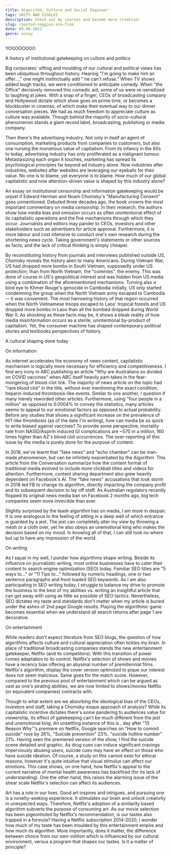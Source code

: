 ```yaml
---
title: Algorithm, Culture and Social Engineer
tags: SHITS AND GIGGLES
description: Check out my courses and become more creative!
slug: roasted-veggies-are-fine
date: 05.06.2021
genre: essay
---
```


YOOOOOOOO

A history of institutional gatekeeping on culture and politics
 
Big corporates' sifting and moulding of our cultural and political views has been ubiquitous throughout history. Hearing "I'm going to make him an offer…," one might instinctually add " he can't refuse." When TV shows added laugh tracks, we were conditioned to anticipate comedy. When "the Office" decisively removed this comedic aid, some of us were re-sensitized to laughing at jokes. With a snap of a finger, CEOs of broadcasting company and Hollywood dictate which show goes on prime time, or becomes a blockbuster in cinemas, of which make their eventual way to our dinner conversation pieces. We had as much freedom to appreciate culture as culture was available. Though behind the majority of socio-cultural phenomenon stands a giant record label, broadcasting, publishing or media company. 

Then there's the advertising industry. Not only in itself an agent of consumption, marketing products from companies to customers, but also one nursing the monstrous value of capitalism. From its infancy in the 60s to today, advertising industry has only proliferated as a malignant tumour. Metastasizing each organ it touches, marketing has spread its psychological principles far beyond ad industry alone. Now industries after industries, websites after websites are leveraging our eyeballs for their value. No one is to blame, yet everyone is to blame. How much of our global capitalistic and now attention-driven value is shaped by this industry alone?

An essay on institutional censorship and information gatekeeping would be unjust if Edward Herman and Noam Chomsky's "Manufacturing Consent" goes unmentioned. Debuted three decades ago, the book crowns the most important commentary on media censorship. In their research, the authors show how media bias and omission occurs as often unintentional effect of its capitalistic operations and the five mechanisms through which they occur. Journalists and editors may pander to CEOs, investors and other stakeholders such as advertisers for article approval. Furthermore, it is more labour and cost intensive to conduct one's own research during the shortening news cycle. Taking government's statements or other sources as facts, and the lack of critical thinking is simply cheaper. 

By reconstituting history from journals and interviews published outside US, Chomsky reveals the history alien to many Americans. During Vietnam War, US had dropped more bombs in South Vietnam, supposedly under US protection, than from North Vietnam, the "commies", the enemy. This was done of course in US's geopolitical interest and was hidden from US media using a combination of the aforementioned mechanisms. Turning also a bind eye to Khmer Rouge's genocide in Cambodia initially, US only started condemning the group when the North Vietnam army escaped to Cambodia -- it was convenient. The most harrowing history of that region occurred when the North Vietnamese troops escaped to Laos' tropical forests  and US dropped more bombs in Laos than all the bombed dropped during World War II. As shocking as these facts may be, it shows a bleak reality of how media misinformation occurs as a sterile, unintentional by-product of capitalism. Yet, the consumer machine has shaped contemporary political stories and textbooks perspectives of history.

A cultural shaping done today

On information

As internet accelerates the economy of news content, capitalistic mechanism is logically more necessary for efficiency and competitiveness. I find wry irony in ABC publishing an article "Why are Australians so divided on COVID vaccines" when ABC itself heavily part-takes in the fear-mongering of blood-clot link. The majority of news article on the topic had "rare blood clot" in the title, without ever mentioning the exact condition, heparin-induced thrombosis-like events. Similar to one another, I question if many merely reworded other articles. Furthermore, using "four people in a million" as opposed to 0.0004% to convey the statistics, many articles seems to appeal to our emotional factors as opposed to actual probability. Before any studies that shows a significant increase on the prevalence of HIT-like thrombosis (as of the date I'm writing), how can media be so quick to write biased against vaccines? To provide some perspective, mortality rate from NASID/Aspirin induced GI complications are ~570 in a million, 160 times higher than AZ's blood clot occurrences. The over-reporting of this issue by the media is purely done for the purpose of content.

 In 2018, we've learnt that "fake news" and "echo chamber" can be man-made phenomenon, but can be infinitely exacerbated by the Algorithm. This article from the Conversation summarize how the content format of traditional media evolved to include more clickbait titles and videos for attention. Furthermore, content sharing department also grew heavily dependent on Facebook's AI. The "fake news" accusations that took storm in 2018 led FB to change its algorithm, directly impacting the company profit and its subsequent decision to lay off staff. As Australian regulators recently flopped its original news media ban on Facebook 2 months ago, big tech companies seem more invincible than ever. 

Slightly surprised by the leash algorithm has on media, I am more in despair. It is one analogous to the feeling of sitting in a deep well of which entrance is guarded by a jest. The jest can completely alter my view by throwing a mesh or a cloth over, yet he also obeys an unemotional king who makes the decision based on my mood. In knowing all of that, I can still look no where but up to have any impression of the world. 

On writing

As I squat in my well, I ponder how algorithms shape writing. Beside its influence on journalistic writing, most online businesses have to cater their content to search engine optimization (SEO) today. Familiar SEO titles are "5 ways to…" or "11 Tips to…" followed by numeric headings, one or two sentence paragraphs and front loaded SEO keywords. As I am also participating in SEO writing today, I struggle to balance my drive to promote the business to the best of my abilities vs. writing an insightful article that can get away with using as little as possible of SEO tactics. Nevertheless, SEO dictates my taste and standards don't matter when my article is buried under the ashes of 2nd page Google results. Playing the algorithmic game becomes essential when we understand all search returns after page 1 are decorative. 

On entertainment

While readers don't expect literature from SEO blogs, the question of how algorithms affects culture and cultural appreciation often tickles my brain. In place of traditional broadcasting companies stands the new entertainment gatekeeper, Netflix (and its competitors). With this transition of power comes adaptation to its control. Netflix's selection of shows and movies have a recency bias offering an abysmal number of premillennial films. Netflix's algorithm, display the cover version optimized to pique our interest does not seem malicious. Same goes for the match score. However, compared to the previous pool of entertainment which can be argued as vast as one's pirating abilities, we are now limited to shows/movies Netflix (or equivalent companies) contracts with. 

Though to what extent are we absorbing the ideological bias of the CEOs, investors and staff, taking a Chomsky-esque approach of analysis? While its capitalistic incentive dictates there's some pandering to audiences value for viewership,  its effect of gatekeeping can't be much different from the jest and unemotional king. An unsettling instance of this is , day after "13 Reason Why'"s premiere on Netflix, Google searches on "How to commit suicide" rose by 26%, "Suicide prevention" 23%. "suicide hotline number" 21%. Having seen the premiered version of the show, I find the suicide scene detailed and graphic. As drug cues can induce significant cravings imperviously abusing users, suicide cues may have an effect on those who have suicide ideation. Of course, a study on this cannot exist for ethical reasons, however it's quite intuitive that visual stimulus can affect our emotions. This case shows, on one hand, how Netflix's appeal to the current narrative of mental health awareness has backfired (for its lack of understanding). One the other hand, this raises the alarming issue of the shear scale Netflix's selection can affect its audiences.

Art has a role in our lives. Good art inspires and intrigues, and pursuing one is a novelty-seeking experience. It stimulates our brain and unlock creativity in unexpected ways. Therefore, Netflix's adoption of a similarity based algorithm subverts the purpose of consuming art. As our movie selection has been pigeonholed by Netflix's recommendation, is our tastes also trapped in a formula? Having a Netflix subscription 2014-2020, I wonder how much of my taste has been moulded by this entertainment empire and how much its algorithm. More importantly, does it matter, the difference between choice from our own volition which is influenced by our cultural environment, versus a program that shapes our tastes. Is it a matter of principle? 


